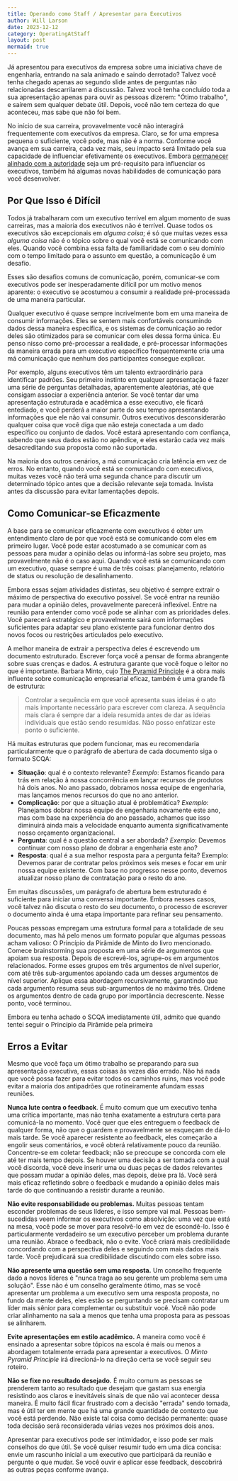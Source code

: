 ```yaml
---
title: Operando como Staff / Apresentar para Executivos
author: Will Larson 
date: 2023-12-12
category: OperatingAtStaff
layout: post
mermaid: true
---
```


Já apresentou para executivos da empresa sobre uma iniciativa chave de engenharia, entrando na sala animado e saindo derrotado? Talvez você tenha chegado apenas ao segundo slide antes de perguntas não relacionadas descarrilarem a discussão. Talvez você tenha concluído toda a sua apresentação apenas para ouvir as pessoas dizerem: "Ótimo trabalho", e saírem sem qualquer debate útil. Depois, você não tem certeza do que aconteceu, mas sabe que não foi bem.

No início de sua carreira, provavelmente você não interagirá frequentemente com executivos da empresa. Claro, se for uma empresa pequena o suficiente, você pode, mas não é a norma. Conforme você avança em sua carreira, cada vez mais, seu impacto será limitado pela sua capacidade de influenciar efetivamente os executivos. Embora [permanecer alinhado com a autoridade](https://staffeng.com/guides/staying-aligned-with-authority) seja um pré-requisito para influenciar os executivos, também há algumas novas habilidades de comunicação para você desenvolver.

## Por Que Isso é Difícil

Todos já trabalharam com um executivo terrível em algum momento de suas carreiras, mas a maioria dos executivos não é terrível. Quase todos os executivos são excepcionais em *alguma coisa*; é só que muitas vezes essa *alguma coisa* não é o tópico sobre o qual você está se comunicando com eles. Quando você combina essa falta de familiaridade com o seu domínio com o tempo limitado para o assunto em questão, a comunicação é um desafio.

Esses são desafios comuns de comunicação, porém, comunicar-se com executivos pode ser inesperadamente difícil por um motivo menos aparente: o executivo se acostumou a consumir a realidade pré-processada de uma maneira particular.

Qualquer executivo é quase sempre incrivelmente bom em uma maneira de consumir informações. Eles se sentem mais confortáveis consumindo dados dessa maneira específica, e os sistemas de comunicação ao redor deles são otimizados para se comunicar com eles dessa forma única. Eu penso nisso como pré-processar a realidade, e pré-processar informações da maneira errada para um executivo específico frequentemente cria uma má comunicação que nenhum dos participantes consegue explicar.

Por exemplo, alguns executivos têm um talento extraordinário para identificar padrões. Seu primeiro instinto em qualquer apresentação é fazer uma série de perguntas detalhadas, aparentemente aleatórias, até que consigam associar a experiência anterior. Se você tentar dar uma apresentação estruturada e acadêmica a esse executivo, ele ficará entediado, e você perderá a maior parte do seu tempo apresentando informações que ele não vai consumir. Outros executivos desconsiderarão qualquer coisa que você diga que não esteja conectada a um dado específico ou conjunto de dados. Você estará apresentando com confiança, sabendo que seus dados estão no apêndice, e eles estarão cada vez mais desacreditando sua proposta como não suportada.

Na maioria dos outros cenários, a má comunicação cria latência em vez de erros. No entanto, quando você está se comunicando com executivos, muitas vezes você não terá uma segunda chance para discutir um determinado tópico antes que a decisão relevante seja tomada. Invista antes da discussão para evitar lamentações depois.

## Como Comunicar-se Eficazmente

A base para se comunicar eficazmente com executivos é obter um entendimento claro de por que você está se comunicando com eles em primeiro lugar. Você pode estar acostumado a se comunicar com as pessoas para mudar a opinião delas ou informá-las sobre seu projeto, mas provavelmente não é o caso aqui.
Quando você está se comunicando com um executivo, quase sempre é uma de três coisas: planejamento, relatório de status ou resolução de desalinhamento.

Embora essas sejam atividades distintas, seu objetivo é sempre extrair o máximo de perspectiva do executivo possível. Se você entrar na reunião para mudar a opinião deles, provavelmente parecerá inflexível. Entre na reunião para entender como você pode se alinhar com as prioridades deles.
Você parecerá estratégico e provavelmente sairá com informações suficientes para adaptar seu plano existente para funcionar dentro dos novos focos ou restrições articulados pelo executivo.

A melhor maneira de extrair a perspectiva deles é escrevendo um documento estruturado. Escrever força você a pensar de forma abrangente sobre suas crenças e dados.
A estrutura garante que você foque o leitor no que é importante.
Barbara Minto, cujo [The Pyramid Principle](https://www.amazon.com/Pyramid-Principle-Logic-Writing-Thinking/dp/0273710516/)
é a obra mais influente sobre comunicação empresarial eficaz, também é uma grande fã de estrutura:

> Controlar a sequência em que você apresenta suas ideias é o ato mais importante necessário para escrever com clareza.
A sequência mais clara é sempre dar a ideia resumida antes de dar as ideias individuais que estão sendo resumidas.
Não posso enfatizar este ponto o suficiente.

Há muitas estruturas que podem funcionar, mas eu recomendaria particularmente que o parágrafo de abertura de cada documento
siga o formato SCQA:

- **Situação**: qual é o contexto relevante? *Exemplo*: Estamos ficando para trás em relação à nossa concorrência em lançar recursos de produtos há dois anos. No ano passado, dobramos nossa equipe de engenharia, mas lançamos menos recursos do que no ano anterior.
- **Complicação**: por que a situação atual é problemática? *Exemplo*: Planejamos dobrar nossa equipe de engenharia novamente este ano, mas com base na experiência do ano passado, achamos que isso diminuirá ainda mais a velocidade enquanto aumenta significativamente nosso orçamento organizacional.
- **Pergunta**: qual é a questão central a ser abordada? *Exemplo*: Devemos continuar com nosso plano de dobrar a engenharia este ano?
- **Resposta**: qual é a sua melhor resposta para a pergunta feita? Exemplo: Devemos parar de contratar pelos próximos seis meses e focar em unir nossa equipe existente. Com base no progresso nesse ponto, devemos atualizar nosso plano de contratação para o resto do ano.

Em muitas discussões, um parágrafo de abertura bem estruturado é suficiente
para iniciar uma conversa importante. Embora nesses casos, você talvez não discuta o resto do seu documento,
o processo de escrever o documento ainda é uma etapa importante para refinar seu pensamento.

Poucas pessoas empregam uma estrutura formal para a totalidade de seu documento,
mas há pelo menos um formato popular que algumas pessoas acham valioso:
O Princípio da Pirâmide de Minto do livro mencionado.
Comece brainstorming sua proposta em uma série de argumentos que apoiam sua resposta.
Depois de escrevê-los, agrupe-os em argumentos relacionados.
Forme esses grupos em três argumentos de nível superior, com até três sub-argumentos
apoiando cada um desses argumentos de nível superior. Aplique essa abordagem recursivamente,
garantindo que cada argumento resuma seus sub-argumentos de no máximo três.
Ordene os argumentos dentro de cada grupo por importância decrescente. Nesse ponto, você terminou.

Embora eu tenha achado o SCQA imediatamente útil, admito que quando tentei seguir o Princípio da Pirâmide pela primeira

## Erros a Evitar

Mesmo que você faça um ótimo trabalho se preparando para sua apresentação executiva, essas coisas às vezes dão errado. Não há nada que você possa fazer para evitar todos os caminhos ruins, mas você pode evitar a maioria dos antipadrões que rotineiramente afundam essas reuniões.

**Nunca lute contra o feedback**. É muito comum que um executivo tenha uma crítica importante, mas não tenha exatamente a estrutura certa para comunicá-la no momento. Você quer que eles entreguem o feedback de qualquer forma, não que o guardem e provavelmente se esqueçam de dá-lo mais tarde. Se você aparecer resistente ao feedback, eles começarão a engolir seus comentários, e você obterá relativamente pouco da reunião. Concentre-se em coletar feedback; não se preocupe se concorda com ele até ter mais tempo depois. Se houver uma decisão a ser tomada com a qual você discorda, você deve inserir uma ou duas peças de dados relevantes que possam mudar a opinião deles, mas depois, deixe pra lá. Você será mais eficaz refletindo sobre o feedback e mudando a opinião deles mais tarde do que continuando a resistir durante a reunião.

**Não evite responsabilidade ou problemas.** Muitas pessoas tentam esconder problemas de seus líderes, e isso sempre vai mal. Pessoas bem-sucedidas veem informar os executivos como absolvição: uma vez que está na mesa, você pode se mover para resolvê-lo em vez de escondê-lo. Isso é particularmente verdadeiro se um executivo perceber um problema durante uma reunião. Abrace o feedback, não o evite. Você criará mais credibilidade concordando com a perspectiva deles e seguindo com mais dados mais tarde. Você prejudicará sua credibilidade discutindo com eles sobre isso.

**Não apresente uma questão sem uma resposta.** Um conselho frequente dado a novos líderes é "nunca traga ao seu gerente um problema sem uma solução". Esse não é um conselho geralmente ótimo, mas se você apresentar um problema a um executivo sem uma resposta proposta, no fundo da mente deles, eles estão se perguntando se precisam contratar um líder mais sênior para complementar ou substituir você. Você não pode criar alinhamento na sala a menos que tenha uma proposta para as pessoas se alinharem.

**Evite apresentações em estilo acadêmico.** A maneira como você é ensinado a apresentar sobre tópicos na escola é mais ou menos a abordagem totalmente errada para apresentar a executivos. O *Minto Pyramid Principle* irá direcioná-lo na direção certa se você seguir seu roteiro.

**Não se fixe no resultado desejado.** É muito comum as pessoas se prenderem tanto ao resultado que desejam que gastam sua energia resistindo aos claros e inevitáveis sinais de que não vai acontecer dessa maneira. É muito fácil ficar frustrado com a decisão "errada" sendo tomada, mas é útil ter em mente que há uma grande quantidade de contexto que você está perdendo. Não existe tal coisa como decisão permanente: quase toda decisão será reconsiderada várias vezes nos próximos dois anos.

Apresentar para executivos pode ser intimidador, e isso pode ser mais conselhos do que útil. Se você quiser resumir tudo em uma dica concisa: envie um rascunho inicial a um executivo que participará da reunião e pergunte o que mudar. Se você ouvir e aplicar esse feedback, descobrirá as outras peças conforme avança.
